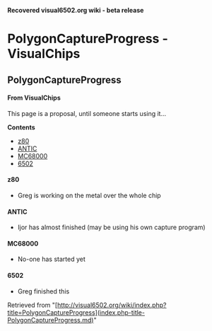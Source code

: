 **Recovered visual6502.org wiki - beta release**

# PolygonCaptureProgress - VisualChips

## PolygonCaptureProgress

#### From VisualChips

This page is a proposal, until someone starts using it...

**Contents**

- [z80](#z80)
- [ANTIC](#antic)
- [MC68000](#mc68000)
- [6502](#6502)

#### z80

- Greg is working on the metal over the whole chip

#### ANTIC

- Ijor has almost finished (may be using his own capture program)

#### MC68000

- No-one has started yet

#### 6502

- Greg finished this

Retrieved from "[http://visual6502.org/wiki/index.php?title=PolygonCaptureProgress](index.php-title-PolygonCaptureProgress.md)"

